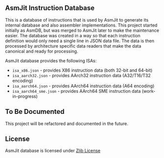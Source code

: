 AsmJit Instruction Database
---------------------------

This is a database of instructions that is used by AsmJit to generate its internal database and also assembler implementations. This project started initially as AsmDB, but was merged to AsmJit later to make the maintenance easier. The database was created in a way so that each instruction definition would only need a single line in JSON data file. The data is then processed by architecture specific data readers that make the data canonical and ready for processing.

AsmJit database provides the following ISAs:

  * `isa_x86.json` - provides X86 instruction data (both 32-bit and 64-bit)
  * `isa_aarch32.json` - provides AArch32 instruction data (A32/T16/T32 encoding)
  * `isa_aarch64.json` - provides AArch64 instruction data (A64 encoding)
  * `isa_aarch64_sme.json` - provides AArch64 SME instruction data (work-in-progress)

To Be Documented
----------------

This project will be refactored and documented in the future.

License
-------

AsmJit database is licensed under [Zlib License](./LICENSE.md)
